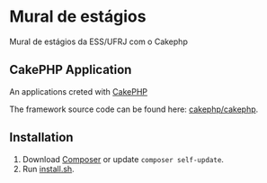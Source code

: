 # Mural de estágios

Mural de estágios da ESS/UFRJ com o Cakephp

## CakePHP Application

An applications creted with [CakePHP](https://cakephp.org)

The framework source code can be found here: [cakephp/cakephp](https://github.com/cakephp/cakephp).

## Installation

1. Download [Composer](https://getcomposer.org/doc/00-intro.md) or update `composer self-update`.
2. Run [install.sh](https://github.com/rafaelcastrocouto/mural4/raw/main/install.sh).
